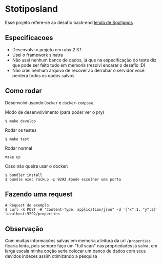 # Stotiposland

Esse projeto refere-se ao desafio back-end [lenda de Spotippos](https://github.com/VivaReal/code-challenge/blob/master/backend.md)

## Especificacoes

- Desenvolvi o projeto em ruby:2.3.1
- Usei o framework sinatra
- Não usei nenhum banco de dados, já que na especificação do teste diz que pode
ser feito tudo em memoria (resolvi encarar o desafio :D)
- Não criei nenhum arquivo de recover ao derrubar o servidor você perdera todos os
dados salvos

## Como rodar

Desenvolvi usando `Docker` e `docker-compose`.

Modo de desenvolvimento (para poder ver o pry)
```
$ make develop
```
Rodar os testes
```
$ make test
```
Rodar normal
```
make up
```
Caso não queira usar o docker:
```
$ bundler install
$ bundle exec rackup -p 9292 #pode escolher uma porta
```

## Fazendo uma request
```
# Request de exemplo
$ curl -X POST -H "Content-Type: application/json" -d '{"x":1, "y":2}' localhost:9292/properties
```

## Observação
Com muitas informações salvas em memoria a leitura da url `/properties` ficaria
lenta, pois sempre faço um "full scan" nas propriedades já salva, em larga
escala minha opção seria colocar um banco de dados com seus devidos indexes
assim otimizando a pesquisa
